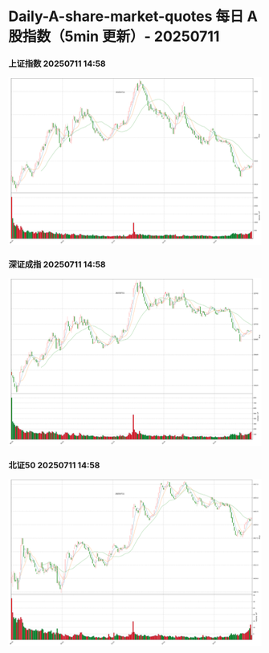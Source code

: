 
# Daily-A-share-market-quotes 每日 A 股指数（5min 更新）- 20250711

### 上证指数 20250711 14:58
![](./fig/2025/7/20250711-sh000001.png)

### 深证成指 20250711 14:58
![](./fig/2025/7/20250711-sz399001.png)

### 北证50 20250711 14:58
![](./fig/2025/7/20250711-bj899050.png)
